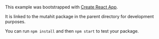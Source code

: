 This example was bootstrapped with [Create React App](https://github.com/facebook/create-react-app).

It is linked to the mutahit package in the parent directory for development purposes.

You can run `npm install` and then `npm start` to test your package.
